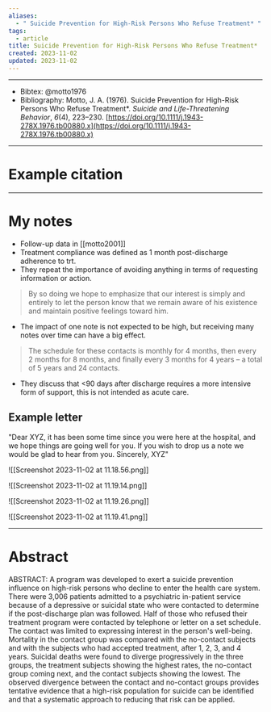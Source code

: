 ```yaml
---
aliases:
  - " Suicide Prevention for High-Risk Persons Who Refuse Treatment* "
tags:
  - article
title: Suicide Prevention for High-Risk Persons Who Refuse Treatment*
created: 2023-11-02
updated: 2023-11-02
---
```


---

- Bibtex: @motto1976
- Bibliography: Motto, J. A. (1976). Suicide Prevention for High-Risk Persons Who Refuse Treatment*. _Suicide and Life-Threatening Behavior_, _6_(4), 223–230. [https://doi.org/10.1111/j.1943-278X.1976.tb00880.x](https://doi.org/10.1111/j.1943-278X.1976.tb00880.x)

---
# Example citation


---
# My notes
- Follow-up data in [[motto2001]]
- Treatment compliance was defined as 1 month post-discharge adherence to trt.
- They repeat the importance of avoiding anything in terms of requesting information or action. 
> 	By so doing we hope to emphasize that our interest is simply and entirely to let the person know that we remain aware of his existence and maintain positive feelings toward him.

- The impact of one note is not expected to be high, but receiving many notes over time can have a big effect.

> The schedule for these contacts is monthly for 4 months, then every 2 months for 8 months, and finally every 3 months for 4 years – a total of 5 years and 24 contacts.
- They discuss that <90 days after discharge requires a more intensive form of support, this is not intended as acute care.
## Example letter
"Dear XYZ, it has been some time since you were here at the hospital, and we hope things are going well for you. If you wish to drop us a note we would be glad to hear from you. Sincerely, XYZ"

![[Screenshot 2023-11-02 at 11.18.56.png]]

![[Screenshot 2023-11-02 at 11.19.14.png]]

![[Screenshot 2023-11-02 at 11.19.26.png]]

![[Screenshot 2023-11-02 at 11.19.41.png]]

---

# Abstract
ABSTRACT: A program was developed to exert a suicide prevention influence on high-risk persons who decline to enter the health care system. There were 3,006 patients admitted to a psychiatric in-patient service because of a depressive or suicidal state who were contacted to determine if the post-discharge plan was followed. Half of those who refused their treatment program were contacted by telephone or letter on a set schedule. The contact was limited to expressing interest in the person's well-being. Mortality in the contact group was compared with the no-contact subjects and with the subjects who had accepted treatment, after 1, 2, 3, and 4 years. Suicidal deaths were found to diverge progressively in the three groups, the treatment subjects showing the highest rates, the no-contact group coming next, and the contact subjects showing the lowest. The observed divergence between the contact and no-contact groups provides tentative evidence that a high-risk population for suicide can be identified and that a systematic approach to reducing that risk can be applied.